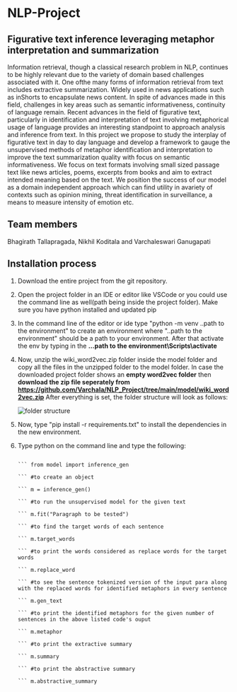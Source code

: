 # NLP-Project
## Figurative text inference leveraging metaphor interpretation and summarization

Information  retrieval,  though  a  classical  research problem  in  NLP,  continues  to  be  highly  relevant  due  to  the variety  of  domain  based  challenges  associated  with  it.  One  ofthe   many   forms   of   information   retrieval   from   text   includes extractive summarization. Widely used in news applications such as  inShorts  to  encapsulate  news  content.  In  spite  of  advances made  in  this  field,  challenges  in  key  areas  such  as  semantic informativeness, continuity of language remain. Recent advances in  the  field  of  figurative  text,  particularly  in  identification  and interpretation  of  text  involving  metaphorical  usage  of  language provides  an  interesting  standpoint  to  approach  analysis  and inference  from  text.  In  this  project  we  propose  to  study  the interplay  of  figurative  text  in  day  to  day  language  and  develop a  framework  to  gauge  the  unsupervised  methods  of  metaphor identification and interpretation to improve the text summarization  quality  with  focus  on  semantic  informativeness.  We  focus on  text  formats  involving  small  sized  passage  text  like  news articles, poems, excerpts from books and aim to extract intended meaning based on the text. We position the success of our model as  a  domain  independent  approach  which  can  find  utility  in  avariety  of  contexts  such  as  opinion  mining,  threat  identification in  surveillance,  a  means  to  measure  intensity  of  emotion  etc.

## Team members
Bhagirath Tallapragada, Nikhil Koditala and Varchaleswari Ganugapati

## Installation process

1) Download the entire project from the git repository.
2) Open the project folder in an IDE or editor like VSCode or you could use the command line as well(path being inside the project folder). Make sure you have python installed and updated pip
3) In the command line of the editor or ide type "python -m venv ..path to the environment" to create an environment where "..path to the environment" should be a path to your environment. After that activate the env by typing in the **.\..path to the environment\Scripts\activate**
4) Now, unzip the wiki_word2vec.zip folder inside the model folder and copy all the files in the unzipped folder to the model folder. In case the downloaded project folder shows an **empty word2vec folder** then **download the zip file seperately from https://github.com/Varchala/NLP_Project/tree/main/model/wiki_word2vec.zip**
After everything is set, the folder structure will look as follows:

	![folder structure](https://github.com/Varchala/NLP_Project/blob/main/image.JPG?raw=true)
	
5) Now, type "pip install -r requirements.txt" to install the dependencies in the new environment.
6) Type python on the command line and type the following:

	``` #to import the package

	``` from model import inference_gen

	``` #to create an object

	``` m = inference_gen()

	``` #to run the unsupervised model for the given text

	``` m.fit("Paragraph to be tested")

	``` #to find the target words of each sentence

	``` m.target_words

	``` #to print the words considered as replace words for the target words

	``` m.replace_word

	``` #to see the sentence tokenized version of the input para along with the replaced words for identified metaphors in every sentence

	``` m.gen_text

	``` #to print the identified metaphors for the given number of sentences in the above listed code's ouput

	``` m.metaphor

	``` #to print the extractive summary

	``` m.summary

	``` #to print the abstractive summary

	``` m.abstractive_summary 
